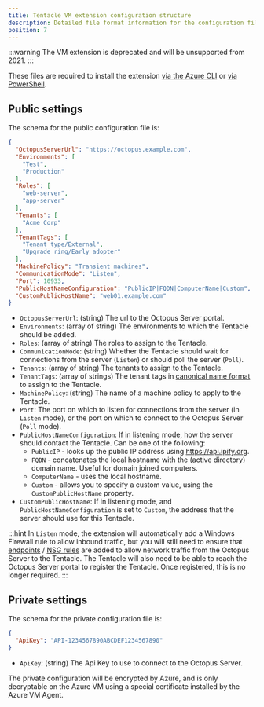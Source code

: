 ```yaml
---
title: Tentacle VM extension configuration structure
description: Detailed file format information for the configuration files required for the Azure Tentacle VM Extension
position: 7
---
```


:::warning
The VM extension is deprecated and will be unsupported from 2021.
:::

These files are required to install the extension [via the Azure CLI](via-the-azure-cli.md) or [via PowerShell](via-powershell.md).

## Public settings

The schema for the public configuration file is:

```json
{
  "OctopusServerUrl": "https://octopus.example.com",
  "Environments": [
    "Test",
    "Production"
  ],
  "Roles": [
    "web-server",
    "app-server"
  ],
  "Tenants": [
    "Acme Corp"
  ],
  "TenantTags": [
    "Tenant type/External",
    "Upgrade ring/Early adopter"
  ],
  "MachinePolicy": "Transient machines",
  "CommunicationMode": "Listen",
  "Port": 10933,
  "PublicHostNameConfiguration": "PublicIP|FQDN|ComputerName|Custom",
  "CustomPublicHostName": "web01.example.com"
}

```

* `OctopusServerUrl`: (string) The url to the Octopus Server portal.
* `Environments`: (array of string) The environments to which the Tentacle should be added.
* `Roles`: (array of string) The roles to assign to the Tentacle.
* `CommunicationMode`: (string) Whether the Tentacle should wait for connections from the server (`Listen`) or should poll the server (`Poll`).
* `Tenants`: (array of string) The tenants to assign to the Tentacle.
* `TenantTags`: (array of strings) The tenant tags in [canonical name format](/docs/deployments/patterns/multi-tenant-deployments/tenant-tags.md#referencing-tenant-tags-tenanttags-referencingtenanttags) to assign to the Tentacle.
* `MachinePolicy`: (string) The name of a machine policy to apply to the Tentacle.
* `Port`: The port on which to listen for connections from the server (in `Listen` mode), or the port on which to connect to the Octopus Server (`Poll` mode).
* `PublicHostNameConfiguration`: If in listening mode, how the server should contact the Tentacle. Can be one of the following:
  * `PublicIP` - looks up the public IP address using <https://api.ipify.org>.
  * `FQDN` - concatenates the local hostname with the (active directory) domain name. Useful for domain joined computers.
  * `ComputerName` - uses the local hostname.
  * `Custom` - allows you to specify a custom value, using the `CustomPublicHostName` property.
* `CustomPublicHostName`: If in listening mode, and `PublicHostNameConfiguration` is set to `Custom`, the address that the server should use for this Tentacle.

:::hint
In `Listen` mode, the extension will automatically add a Windows Firewall rule to allow inbound traffic, but you will still need to ensure that [endpoints](https://docs.microsoft.com/en-us/azure/virtual-machines/windows/classic/setup-endpoints) / [NSG rules](https://docs.microsoft.com/en-us/azure/virtual-network/virtual-networks-nsg) are added to allow network traffic from the Octopus Server to the Tentacle.
The Tentacle will also need to be able to reach the Octopus Server portal to register the Tentacle. Once registered, this is no longer required.
:::

## Private settings

The schema for the private configuration file is:

```json
{
  "ApiKey": "API-1234567890ABCDEF1234567890"
}
```

* `ApiKey`: (string) The Api Key to use to connect to the Octopus Server.

The private configuration will be encrypted by Azure, and is only decryptable on the Azure VM using a special certificate installed by the Azure VM Agent.
